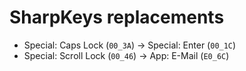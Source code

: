 # SharpKeys replacements

- Special: Caps Lock (`00_3A`) -> Special: Enter (`00_1C`)
- Special: Scroll Lock (`00_46`) -> App: E-Mail (`E0_6C`)
